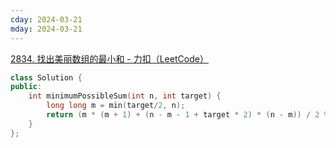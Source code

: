 ```yaml
---
cday: 2024-03-21
mday: 2024-03-21
---
```

[2834. 找出美丽数组的最小和 - 力扣（LeetCode）](https://leetcode.cn/problems/find-the-minimum-possible-sum-of-a-beautiful-array/description/?envType=daily-question&envId=2024-03-08)

```cpp
class Solution {
public:
    int minimumPossibleSum(int n, int target) {
        long long m = min(target/2, n);
        return (m * (m + 1) + (n - m - 1 + target * 2) * (n - m)) / 2 % 1'000'000'007;
    }
};
```
